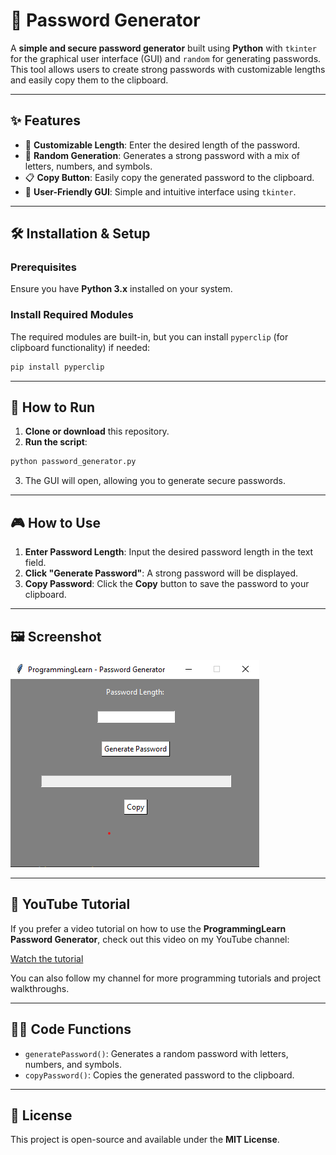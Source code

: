 # 🔐 Password Generator  

A **simple and secure password generator** built using **Python** with `tkinter` for the graphical user interface (GUI) and `random` for generating passwords. This tool allows users to create strong passwords with customizable lengths and easily copy them to the clipboard.  

---

## ✨ Features  

- 🔢 **Customizable Length**: Enter the desired length of the password.  
- 🔀 **Random Generation**: Generates a strong password with a mix of letters, numbers, and symbols.  
- 📋 **Copy Button**: Easily copy the generated password to the clipboard.  
- 🎨 **User-Friendly GUI**: Simple and intuitive interface using `tkinter`.  

---

## 🛠️ Installation & Setup  

### Prerequisites  
Ensure you have **Python 3.x** installed on your system.  

### Install Required Modules  
The required modules are built-in, but you can install `pyperclip` (for clipboard functionality) if needed:  

```bash
pip install pyperclip  
```

---

## 🚀 How to Run  

1. **Clone or download** this repository.  
2. **Run the script**:  

```bash
python password_generator.py  
```

3. The GUI will open, allowing you to generate secure passwords.  

---

## 🎮 How to Use  

1. **Enter Password Length**: Input the desired password length in the text field.  
2. **Click "Generate Password"**: A strong password will be displayed.  
3. **Copy Password**: Click the **Copy** button to save the password to your clipboard.  

---

## 🖼️ Screenshot  

![Password Generator Screenshot](src/screenshot.png)  

---

## 🎥 **YouTube Tutorial**

If you prefer a video tutorial on how to use the **ProgrammingLearn Password Generator**, check out this video on my YouTube channel:

[Watch the tutorial](https://www.youtube.com/channel/UCmTJ3BqaTs2QN0-zLt3Me1w)

You can also follow my channel for more programming tutorials and project walkthroughs.

---

## 🧑‍💻 Code Functions  

- `generatePassword()`: Generates a random password with letters, numbers, and symbols.  
- `copyPassword()`: Copies the generated password to the clipboard.  

---

## 📄 License  

This project is open-source and available under the **MIT License**.  
